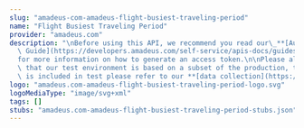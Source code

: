 ```yaml
---
slug: "amadeus-com-amadeus-flight-busiest-traveling-period"
name: "Flight Busiest Traveling Period"
provider: "amadeus.com"
description: "\nBefore using this API, we recommend you read our\_**[Authorization\
  \ Guide](https://developers.amadeus.com/self-service/apis-docs/guides/authorization-262)**\_\
  for more information on how to generate an access token.\n\nPlease also be aware\
  \ that our test environment is based on a subset of the production, to see what\
  \ is included in test please refer to our **[data collection](https://github.com/amadeus4dev/data-collection)**."
logo: "amadeus.com-amadeus-flight-busiest-traveling-period-logo.svg"
logoMediaType: "image/svg+xml"
tags: []
stubs: "amadeus.com-amadeus-flight-busiest-traveling-period-stubs.json"
---
```

